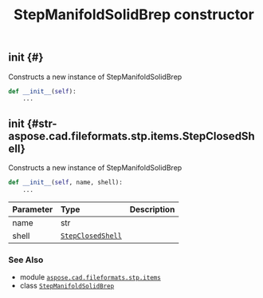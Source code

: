 ﻿---
title: StepManifoldSolidBrep constructor
second_title: Aspose.CAD for Python via .NET API References
description: 
type: docs
weight: 10
url: /aspose.cad.fileformats.stp.items/stepmanifoldsolidbrep/__init__/
is_root: false
---

## __init__ {#}

Constructs a new instance of StepManifoldSolidBrep



```python
def __init__(self):
    ...
```




## __init__ {#str-aspose.cad.fileformats.stp.items.StepClosedShell}

Constructs a new instance of StepManifoldSolidBrep



```python
def __init__(self, name, shell):
    ...
```


| Parameter | Type | Description |
| :- | :- | :- |
| name | str |  |
| shell | [`StepClosedShell`](/cad/python-net/aspose.cad.fileformats.stp.items/stepclosedshell) |  |



### See Also
* module [`aspose.cad.fileformats.stp.items`](../../)
* class [`StepManifoldSolidBrep`](/cad/python-net/aspose.cad.fileformats.stp.items/stepmanifoldsolidbrep)
